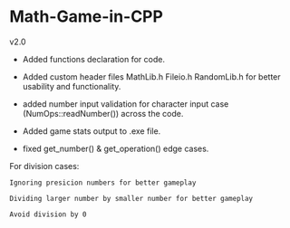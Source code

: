 # Math-Game-in-CPP
v2.0

* Added functions declaration for code.
* Added custom header files MathLib.h Fileio.h RandomLib.h for better usability and functionality.

* added number input validation for character input case (NumOps::readNumber()) across the code.

* Added game stats output to .exe file.

* fixed get_number() & get_operation() edge cases.

For division cases:

    Ignoring presicion numbers for better gameplay
    
    Dividing larger number by smaller number for better gameplay 
    
    Avoid division by 0
  
